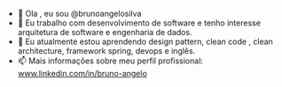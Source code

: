- 👋 Ola , eu sou @brunoangelosilva
- 👀 Eu trabalho com desenvolvimento de software e tenho interesse arquitetura de software e engenharia de dados.
- 🌱 Eu atualmente estou aprendendo design pattern, clean code , clean architecture, framework spring, devops e inglês. 
- 📫 Mais informações sobre meu perfil profissional:  www.linkedin.com/in/bruno-angelo

<!---
brunoangelosilva/brunoangelosilva is a ✨ special ✨ repository because its `README.md` (this file) appears on your GitHub profile.
You can click the Preview link to take a look at your changes.
--->
